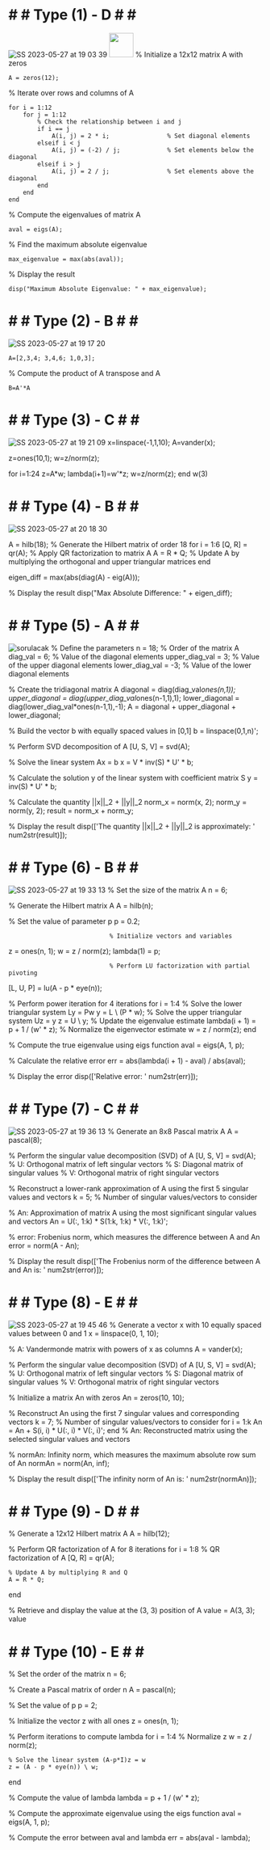 # # # Type (1) - D # # #
![SS 2023-05-27 at 19 03 39](https://github.com/space-hippie0/matlab/assets/118982314/9503abbd-3675-492c-a707-7d375297425b)
<img src="[https://github.com/favicon.ico](https://github.com/space-hippie0/matlab/assets/118982314/9503abbd-3675-492c-a707-7d375297425b" width="48">
% Initialize a 12x12 matrix A with zeros
```
A = zeros(12); 
```
% Iterate over rows and columns of A
```
for i = 1:12
    for j = 1:12
        % Check the relationship between i and j
        if i == j
            A(i, j) = 2 * i;  				% Set diagonal elements
        elseif i < j
            A(i, j) = (-2) / j;  			% Set elements below the diagonal
        elseif i > j
            A(i, j) = 2 / j;  				% Set elements above the diagonal
        end
    end
end
```
% Compute the eigenvalues of matrix A
```
aval = eigs(A); 
```
% Find the maximum absolute eigenvalue
```
max_eigenvalue = max(abs(aval));  	
```
% Display the result
```
disp("Maximum Absolute Eigenvalue: " + max_eigenvalue);
```



# # # Type (2) - B # # #
![SS 2023-05-27 at 19 17 20](https://github.com/space-hippie0/matlab/assets/118982314/6617e49c-f94a-4064-8f50-8a0c7aac100f)
```
A=[2,3,4; 3,4,6; 1,0,3];
```
% Compute the product of A transpose and A
```
B=A'*A
```


# # # Type (3) - C # # #
![SS 2023-05-27 at 19 21 09](https://github.com/space-hippie0/matlab/assets/118982314/6012e64d-70ec-4993-87a6-2f4895c3103c)
x=linspace(-1,1,10);
A=vander(x);

z=ones(10,1);
w=z/norm(z);

for i=1:24
    z=A*w;
    lambda(i+1)=w'*z;
    w=z/norm(z);
end
w(3)



# # # Type (4) - B # # #
![SS 2023-05-27 at 20 18 30](https://github.com/space-hippie0/matlab/assets/118982314/527c9eb2-a94d-4cfb-b0b6-392a9050c17d)

A = hilb(18);          						% Generate the Hilbert matrix of order 18
for i = 1:6
    [Q, R] = qr(A);   						% Apply QR factorization to matrix A
     A = R * Q;         						% Update A by multiplying the orthogonal and upper triangular matrices
end

eigen_diff = max(abs(diag(A) - eig(A))); 	

% Display the result
disp("Max Absolute Difference: " + eigen_diff);




# # # Type (5) - A # # #
![sorulacak](https://github.com/space-hippie0/matlab/assets/118982314/bf30c24d-2c52-4d51-89eb-94edf869ea77)
% Define the parameters
n = 18;             		% Order of the matrix A
diag_val = 6;       		% Value of the diagonal elements
upper_diag_val = 3; 	% Value of the upper diagonal elements
lower_diag_val = -3;	% Value of the lower diagonal elements

% Create the tridiagonal matrix A
diagonal = diag(diag_val*ones(n,1));
upper_diagonal = diag(upper_diag_val*ones(n-1,1),1);
lower_diagonal = diag(lower_diag_val*ones(n-1,1),-1);
A = diagonal + upper_diagonal + lower_diagonal;

% Build the vector b with equally spaced values in [0,1]
b = linspace(0,1,n)';

% Perform SVD decomposition of A
[U, S, V] = svd(A);

% Solve the linear system Ax = b
x = V * inv(S) * U' * b;

% Calculate the solution y of the linear system with coefficient matrix S
y = inv(S) * U' * b;

% Calculate the quantity ||x||_2 + ||y||_2
norm_x = norm(x, 2);
norm_y = norm(y, 2);
result = norm_x + norm_y;

% Display the result
disp(['The quantity ||x||_2 + ||y||_2 is approximately: ' num2str(result)]);



# # # Type (6) - B # # #
![SS 2023-05-27 at 19 33 13](https://github.com/space-hippie0/matlab/assets/118982314/a4f4d228-2815-4c01-819a-197c10c49f00)
% Set the size of the matrix A
n = 6;

% Generate the Hilbert matrix A
A = hilb(n);

% Set the value of parameter p
p = 0.2;

								% Initialize vectors and variables
z = ones(n, 1);
w = z / norm(z);
lambda(1) = p;

								% Perform LU factorization with partial pivoting
[L, U, P] = lu(A - p * eye(n));

% Perform power iteration for 4 iterations
for i = 1:4
    									% Solve the lower triangular system Ly = Pw
    y = L \ (P * w);
    								% Solve the upper triangular system Uz = y
    z = U \ y;
    									% Update the eigenvalue estimate
    lambda(i + 1) = p + 1 / (w' * z);
    							% Normalize the eigenvector estimate
    w = z / norm(z);
end

% Compute the true eigenvalue using eigs function
aval = eigs(A, 1, p);

% Calculate the relative error
err = abs(lambda(i + 1) - aval) / abs(aval);

% Display the error
disp(['Relative error: ' num2str(err)]);


# # # Type (7) - C # # #
![SS 2023-05-27 at 19 36 13](https://github.com/space-hippie0/matlab/assets/118982314/cba55078-e508-48a9-92d0-c14718bf4fcc)
% Generate an 8x8 Pascal matrix A
A = pascal(8);

% Perform the singular value decomposition (SVD) of A
[U, S, V] = svd(A);
				% U: Orthogonal matrix of left singular vectors
				% S: Diagonal matrix of singular values
				% V: Orthogonal matrix of right singular vectors

% Reconstruct a lower-rank approximation of A using the first 5 singular values and vectors
k = 5; 							% Number of singular values/vectors to consider

% An: Approximation of matrix A using the most significant singular values and vectors
An = U(:, 1:k) * S(1:k, 1:k) * V(:, 1:k)';

% error: Frobenius norm, which measures the difference between A and An
error = norm(A - An);

% Display the result
disp(['The Frobenius norm of the difference between A and An is: ' num2str(error)]);




# # # Type (8) - E # # #
![SS 2023-05-27 at 19 45 46](https://github.com/space-hippie0/matlab/assets/118982314/43d5b4fa-2a55-49bf-a32e-39661a7cec25)
% Generate a vector x with 10 equally spaced values between 0 and 1
x = linspace(0, 1, 10);

% A: Vandermonde matrix with powers of x as columns
A = vander(x);

% Perform the singular value decomposition (SVD) of A
[U, S, V] = svd(A);
				% U: Orthogonal matrix of left singular vectors
				% S: Diagonal matrix of singular values
				% V: Orthogonal matrix of right singular vectors

% Initialize a matrix An with zeros
An = zeros(10, 10);

% Reconstruct An using the first 7 singular values and corresponding vectors
k = 7; 					  % Number of singular values/vectors to consider
for i = 1:k
    An = An + S(i, i) * U(:, i) * V(:, i)';
end
% An: Reconstructed matrix using the selected singular values and vectors

% normAn: Infinity norm, which measures the maximum absolute row sum of An
normAn = norm(An, inf);

% Display the result
disp(['The infinity norm of An is: ' num2str(normAn)]);


# # # Type (9) - D # # #

% Generate a 12x12 Hilbert matrix A
A = hilb(12);

% Perform QR factorization of A for 8 iterations
for i = 1:8
    % QR factorization of A
    [Q, R] = qr(A);
    
    % Update A by multiplying R and Q
    A = R * Q;
end

% Retrieve and display the value at the (3, 3) position of A
value = A(3, 3);
value
 


# # # Type (10) - E # # #

% Set the order of the matrix
n = 6;

% Create a Pascal matrix of order n
A = pascal(n);

% Set the value of p
p = 2;

% Initialize the vector z with all ones
z = ones(n, 1);

% Perform iterations to compute lambda
for i = 1:4
    % Normalize z
    w = z / norm(z);
    
    % Solve the linear system (A-p*I)z = w
    z = (A - p * eye(n)) \ w;
end

% Compute the value of lambda
lambda = p + 1 / (w' * z);

% Compute the approximate eigenvalue using the eigs function
aval = eigs(A, 1, p);

% Compute the error between aval and lambda
err = abs(aval - lambda);
